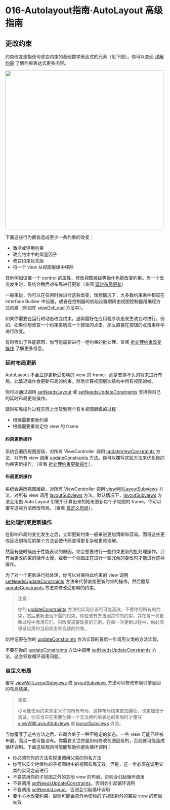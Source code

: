 # 016-Autolayout指南·AutoLayout 高级指南

## 更改约束

约束改变是指任何改变约束的基础数学表达式的元素（见下图）。你可以查阅 [详解约束](https://developer.apple.com/library/content/documentation/UserExperience/Conceptual/AutolayoutPG/AnatomyofaConstraint.html#//apple_ref/doc/uid/TP40010853-CH9-SW1) 了解约束表达式更多内容。

<img src="https://developer.apple.com/library/content/documentation/UserExperience/Conceptual/AutolayoutPG/Art/view_formula_2x.png" width=500>

下面这些行为都会造成至少一条约束的改变：

* 激活或停用约束
* 改变约束中的常量因子
* 改变约束优先级
* 将一个 view 从视图层级中移除

其他例如设置一个 control 的属性、修改视图层级等操作也能改变约束。当一个改变发生时，系统会稍后对布局进行更新（查阅 [延时布局更新](https://developer.apple.com/library/content/documentation/UserExperience/Conceptual/AutolayoutPG/ModifyingConstraints.html#//apple_ref/doc/uid/TP40010853-CH29-SW3)）

一般来说，你可以在任何时候进行这些改变。理想情况下，大多数约束条件都应在 Interface Builder 中设置，或者在控制器的初始设置期间由视图控制器用编程方式创建（例如在 [viewDidLoad](https://developer.apple.com/documentation/uikit/uiviewcontroller/1621495-viewdidload) 方法中）。

如果你需要在运行时动态改变约束，通常最好在应用程序状态发生改变时进行。例如，如果你想改变一个约束来响应一个按钮的点击，那么直接在按钮的点击事件中进行改变。

有时候出于性能原因，你可能需要进行一组约束的批处理。查阅 [批处理约束改变操作](https://developer.apple.com/library/content/documentation/UserExperience/Conceptual/AutolayoutPG/ModifyingConstraints.html#//apple_ref/doc/uid/TP40010853-CH29-SW2) 了解更多信息。

### 延时布局更新

AutoLayout 不会立即更新受影响的 view 的 frame，而是安排不久的将来进行布局。此延迟操作会更新布局的约束，然后计算视图层次结构中所有视图的帧。

你可以通过调用 [setNeedsLayout](https://developer.apple.com/documentation/uikit/uiview/1622601-setneedslayout) 或 [setNeedsUpdateConstraints](https://developer.apple.com/documentation/uikit/uiview/1622450-setneedsupdateconstraints) 安排你自己的延时布局更新操作。

延时布局操作过程实际上涉及到两个有关视图层级的过程：

* 根据需要更新约束
* 根据需要重新定位 view 的 frame

#### 约束更新操作

系统会遍历视图层级，对所有 ViewController 调用 [updateViewConstraints](https://developer.apple.com/documentation/uikit/uiviewcontroller/1621379-updateviewconstraints) 方法，对所有 view 调用 [updateConstraints](https://developer.apple.com/documentation/uikit/uiview/1622512-updateconstraints) 方法。你可以覆写这些方法来优化你的约束更新操作。（查看 [批处理约束更新操作](https://developer.apple.com/library/content/documentation/UserExperience/Conceptual/AutolayoutPG/ModifyingConstraints.html#//apple_ref/doc/uid/TP40010853-CH29-SW2)）。

#### 布局更新操作

系统会遍历视图层级，对所有 ViewController 调用 [viewWillLayoutSubviews](https://developer.apple.com/documentation/uikit/uiviewcontroller/1621437-viewwilllayoutsubviews) 方法，对所有 view 调用 [layoutSubviews](https://developer.apple.com/documentation/uikit/uiview/1622482-layoutsubviews) 方法。默认情况下，[layoutSubviews](https://developer.apple.com/documentation/uikit/uiview/1622482-layoutsubviews) 方法会用由 Auto Layout 引擎所计算出来的矩形更新每个子视图的 frame。你可以覆写这些方法修改布局。（查看 [自定义布局](https://developer.apple.com/library/content/documentation/UserExperience/Conceptual/AutolayoutPG/ModifyingConstraints.html#//apple_ref/doc/uid/TP40010853-CH29-SW4)）。

### 批处理约束更新操作

在影响布局的变化发生之后，立即更新约束一般来说更加清晰和容易。而将这些更改延迟到稍后的某个方法会使代码变得更复杂和更难理解。

然而有些时候出于性能表现的原因，你会想要进行一些约束更新的批处理操作。只有当更改约束的操作太慢，或者一个视图正在进行一些冗余的更改时才能进行这种操作。

为了对一个更新进行批处理，你可以对保持此约束的 view 调用 [setNeedsUpdateConstraints](https://developer.apple.com/documentation/uikit/uiview/1622450-setneedsupdateconstraints) 方法来代替直接更新约束的操作。然后覆写 [updateConstraints](https://developer.apple.com/documentation/uikit/uiview/1622512-updateconstraints) 方法来修改受影响的约束。

> 注意：
> 
> 你的 [updateConstraints](https://developer.apple.com/documentation/uikit/uiview/1622512-updateconstraints) 方法的实现应该尽可能高效。不要停用所有的约束，然后重新激活所需的约束。你应该有方法跟踪你的约束，并在每一次更新过程中激活它们。只改变需要改变的元素。在每一次更新过程中，你必须保证应用的当前状态有合适的约束。

始终记得在你的 [updateConstraints](https://developer.apple.com/documentation/uikit/uiview/1622512-updateconstraints) 方法实现的最后一步调用父类的方法实现。

不要在你的 [updateConstraints](https://developer.apple.com/documentation/uikit/uiview/1622512-updateconstraints) 方法中调用 [setNeedsUpdateConstraints](https://developer.apple.com/documentation/uikit/uiview/1622450-setneedsupdateconstraints)  方法，这会导致循环调用问题。

### 自定义布局

覆写 [viewWillLayoutSubviews](https://developer.apple.com/documentation/uikit/uiviewcontroller/1621437-viewwilllayoutsubviews) 或 [layoutSubviews](https://developer.apple.com/documentation/uikit/uiview/1622482-layoutsubviews) 方法可以修改布局引擎返回的布局结果。

> 重要：
> 
> 尽可能使用约束来定义你的所有布局，这样布局结果更加健壮，也更加便于调试。你应当只在需要创建一个无法用约束表达的布局时才覆写 [viewWillLayoutSubviews](https://developer.apple.com/documentation/uikit/uiviewcontroller/1621437-viewwilllayoutsubviews) 或 [layoutSubviews](https://developer.apple.com/documentation/uikit/uiview/1622482-layoutsubviews) 方法。

当你覆写了这些方法之后，布局会处于一种不稳定的状态。一些 view 可能已经被布置，而另一些可能没有。你需要关注你是如何修改视图层级的，否则就可能造成循环调用。下面这些规则可能能帮助你避免循环调用：

* 你必须在你的方法实现里调用父类的同名方法
* 你可以安全地使你的子视图树中的视图布局无效，但是，这一步必须在调用父类的实现之前进行
* 不要禁用你的子视图之外的其他 view 的布局，否则会引起循环调用
* 不要调用 [setNeedsUpdateConstraints](https://developer.apple.com/documentation/uikit/uiview/1622450-setneedsupdateconstraints)，否则会引起循环调用
* 不要调用 [setNeedsLayout](https://developer.apple.com/documentation/uikit/uiview/1622601-setneedslayout)，否则会引起循环调用
* 要小心地改变约束，否则可能会意外地使你的子视图树外的某些 view 的布局失效